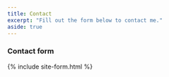 ```yaml
---
title: Contact
excerpt: "Fill out the form below to contact me."
aside: true
---
```


### Contact form
{% include site-form.html %}